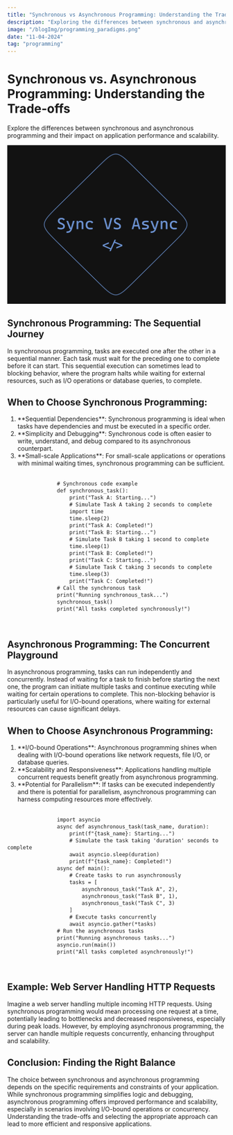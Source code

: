 ```yaml
---
title: "Synchronous vs Asynchronous Programming: Understanding the Trade-offs"
description: "Exploring the differences between synchronous and asynchronous programming and their impact on application performance and scalability."
image: "/blogImg/programming_paradigms.png"
date: "11-04-2024"
tag: "programming"
---
```


<div className="max-w-full mx-auto px-4 py-8 space-y-6">
    <h1 className="text-4xl font-bold mb-6" id="programming">Synchronous vs. Asynchronous Programming: Understanding the Trade-offs</h1>
    <p className="text-gray-400 text-lg mb-8">Explore the differences between synchronous and asynchronous programming and their impact on application performance and scalability.</p>
    <img src="https://raw.githubusercontent.com/rkgith01/media/refs/heads/main/All%20Folders/blogImg/programming_paradigms.png" alt="Synchronous vs. Asynchronous Programming" className="mb-6 rounded-lg">
    <section className="mb-8 pt-2">
        <h2 className="text-2xl font-semibold mb-4">Synchronous Programming: The Sequential Journey</h2>
        <p className="leading-relaxed mb-4">
            In synchronous programming, tasks are executed one after the other in a sequential manner. Each task must wait for the preceding one to complete before it can start. This sequential execution can sometimes lead to blocking behavior, where the program halts while waiting for external resources, such as I/O operations or database queries, to complete.
        </p>
    </section>
    <section className="mb-8">
        <h2 className="text-2xl font-semibold mb-4">When to Choose Synchronous Programming:</h2>
        <ol className="list-disc list-inside leading-relaxed px-6 mb-4" style="list-style-type:decimal;">
            <li>**Sequential Dependencies**: Synchronous programming is ideal when tasks have dependencies and must be executed in a specific order.</li>
            <li>**Simplicity and Debugging**: Synchronous code is often easier to write, understand, and debug compared to its asynchronous counterpart.</li>
            <li>**Small-scale Applications**: For small-scale applications or operations with minimal waiting times, synchronous programming can be sufficient.</li>
        </ol>
        <pre className="bg-black text-white p-4 rounded-lg m-4 border overflow-x-scroll">
            <code className="language-python">
                # Synchronous code example
                def synchronous_task():
                    print("Task A: Starting...")
                    # Simulate Task A taking 2 seconds to complete
                    import time
                    time.sleep(2)
                    print("Task A: Completed!")
                    print("Task B: Starting...")
                    # Simulate Task B taking 1 second to complete
                    time.sleep(1)
                    print("Task B: Completed!")
                    print("Task C: Starting...")
                    # Simulate Task C taking 3 seconds to complete
                    time.sleep(3)
                    print("Task C: Completed!")
                # Call the synchronous task
                print("Running synchronous_task...")
                synchronous_task()
                print("All tasks completed synchronously!")
            </code>
        </pre>
    </section>
    <section className="mb-8">
        <h2 className="text-2xl font-semibold mb-4">Asynchronous Programming: The Concurrent Playground</h2>
        <p className="leading-relaxed mb-4">
            In asynchronous programming, tasks can run independently and concurrently. Instead of waiting for a task to finish before starting the next one, the program can initiate multiple tasks and continue executing while waiting for certain operations to complete. This non-blocking behavior is particularly useful for I/O-bound operations, where waiting for external resources can cause significant delays.
        </p>
    </section>
    <section className="mb-8">
        <h2 className="text-2xl font-semibold mb-4">When to Choose Asynchronous Programming:</h2>
        <ol className="list-disc list-inside leading-relaxed px-6 mb-4" style="list-style-type:decimal;">
            <li>**I/O-bound Operations**: Asynchronous programming shines when dealing with I/O-bound operations like network requests, file I/O, or database queries.</li>
            <li>**Scalability and Responsiveness**: Applications handling multiple concurrent requests benefit greatly from asynchronous programming.</li>
            <li>**Potential for Parallelism**: If tasks can be executed independently and there is potential for parallelism, asynchronous programming can harness computing resources more effectively.</li>
        </ol>
        <pre className="bg-black text-white p-4 rounded-lg m-4 border overflow-x-scroll">
            <code className="language-python">
                import asyncio
                async def asynchronous_task(task_name, duration):
                    print(f"{task_name}: Starting...")
                    # Simulate the task taking 'duration' seconds to complete
                    await asyncio.sleep(duration)
                    print(f"{task_name}: Completed!")
                async def main():
                    # Create tasks to run asynchronously
                    tasks = [
                        asynchronous_task("Task A", 2),
                        asynchronous_task("Task B", 1),
                        asynchronous_task("Task C", 3)
                    ]
                    # Execute tasks concurrently
                    await asyncio.gather(*tasks)
                # Run the asynchronous tasks
                print("Running asynchronous tasks...")
                asyncio.run(main())
                print("All tasks completed asynchronously!")
            </code>
        </pre>
    </section>
    <section className="mb-8">
        <h2 className="text-2xl font-semibold mb-4">Example: Web Server Handling HTTP Requests</h2>
        <p className="leading-relaxed mb-4">
            Imagine a web server handling multiple incoming HTTP requests. Using synchronous programming would mean processing one request at a time, potentially leading to bottlenecks and decreased responsiveness, especially during peak loads. However, by employing asynchronous programming, the server can handle multiple requests concurrently, enhancing throughput and scalability.
        </p>
    </section>
    <section>
        <h2 className="text-2xl font-semibold mb-4">Conclusion: Finding the Right Balance</h2>
        <p className="leading-relaxed mb-4">
            The choice between synchronous and asynchronous programming depends on the specific requirements and constraints of your application. While synchronous programming simplifies logic and debugging, asynchronous programming offers improved performance and scalability, especially in scenarios involving I/O-bound operations or concurrency. Understanding the trade-offs and selecting the appropriate approach can lead to more efficient and responsive applications.
        </p>
    </section>
</div>

